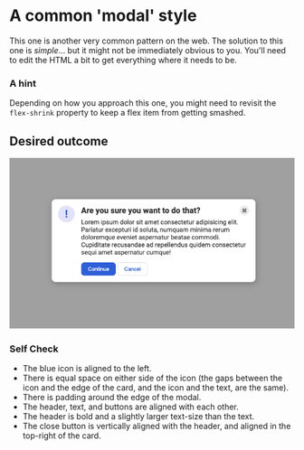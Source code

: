 # A common 'modal' style

This one is another very common pattern on the web. The solution to this one is _simple_... but it might not be immediately obvious to you. You'll need to edit the HTML a bit to get everything where it needs to be.

### A hint

Depending on how you approach this one, you might need to revisit the `flex-shrink` property to keep a flex item from getting smashed.

## Desired outcome

![desired outcome](./desired-outcome.png)

### Self Check

-   The blue icon is aligned to the left.
-   There is equal space on either side of the icon (the gaps between the icon and the edge of the card, and the icon and the text, are the same).
-   There is padding around the edge of the modal.
-   The header, text, and buttons are aligned with each other.
-   The header is bold and a slightly larger text-size than the text.
-   The close button is vertically aligned with the header, and aligned in the top-right of the card.
